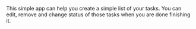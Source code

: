 This simple app can help you create a simple list of your tasks. You can edit, remove and change status of those tasks when you are done finishing it.
